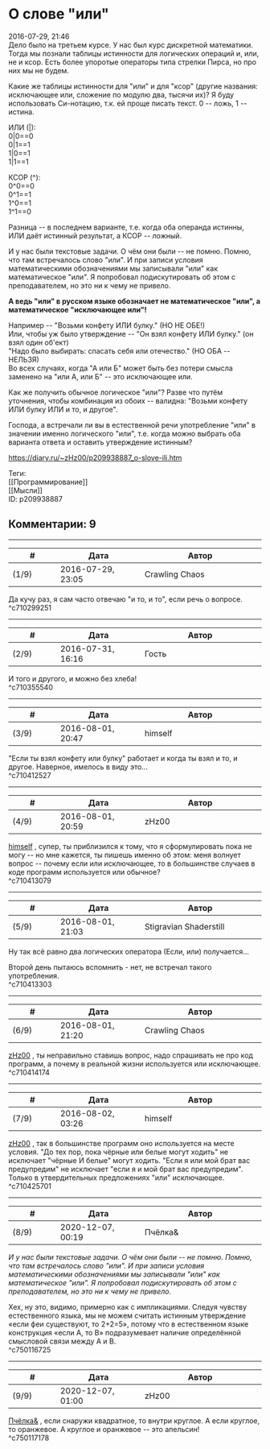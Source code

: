 О слове "или"
=============

  
2016-07-29, 21:46  
 Дело было на третьем курсе. У нас был курс дискретной математики. Тогда мы познали таблицы истинности для логических операций и, или, не и ксор. Есть более упоротые операторы типа стрелки Пирса, но про них мы не будем.   
   
 Какие же таблицы истинности для "или" и для "ксор" (другие названия: исключающее или, сложение по модулю два, тысячи их)? Я буду использовать Си-нотацию, т.к. ей проще писать текст. 0 -- ложь, 1 -- истина.   
   
 ИЛИ (|):   
 0|0==0   
 0|1==1   
 1|0==1   
 1|1==1   
   
 КСОР (^):   
 0^0==0   
 0^1==1   
 1^0==1   
 1^1==0   
   
 Разница -- в последнем варианте, т.е. когда оба операнда истинны, ИЛИ даёт истинный результат, а КСОР -- ложный.   
   
 И у нас были текстовые задачи. О чём они были -- не помню. Помню, что там встречалось слово "или". И при записи условия математическими обозначениями мы записывали "или" как математическое "или". Я попробовал подискутировать об этом с преподавателем, но это ни к чему не привело.   
   
  **А ведь "или" в русском языке обозначает не математическое "или", а математическое "исключающее или"!**    
   
 Например -- "Возьми конфету ИЛИ булку." (НО НЕ ОБЕ!)   
 Или, чтобы уж было утверждение -- "Он взял конфету ИЛИ булку." (он взял один об'ект)   
 "Надо было выбирать: спасать себя или отечество." (НО ОБА -- НЕЛЬЗЯ)   
 Во всех случаях, когда "А или Б" может быть без потери смысла заменено на "или А, или Б" -- это исключающее или.   
   
 Как же получить обычное логическое "или"? Разве что путём уточнения, чтобы комбинация из обоих -- валидна: "Возьми конфету ИЛИ булку ИЛИ и то, и другое".   
   
 Господа, а встречали ли вы в естественной речи употребление "или" в значении именно логического "или", т.е. когда можно выбрать оба варианта ответа и оставить утверждение истинным?   
  
<https://diary.ru/~zHz00/p209938887_o-slove-ili.htm>  
  
Теги:  
[[Программирование]]  
[[Мысли]]  
ID: p209938887  


Комментарии: 9
--------------

  


---



|         #         |              Дата              |                     Автор                     |           ID           |
| --- | --- | --- | --- |
| (1/9) | 2016-07-29, 23:05 | Crawling Chaos | c710299251 |

  
 Да кучу раз, я сам часто отвечаю "и то, и то", если речь о вопросе.   
 ^c710299251

---



|         #         |              Дата              |                     Автор                     |           ID           |
| --- | --- | --- | --- |
| (2/9) | 2016-07-31, 16:16 | Гость | c710355540 |

  
 И того и другого, и можно без хлеба!   
 ^c710355540

---



|         #         |              Дата              |                     Автор                     |           ID           |
| --- | --- | --- | --- |
| (3/9) | 2016-08-01, 20:47 | himself | c710412527 |

  
 "Если ты взял конфету или булку" работает и когда ты взял и то, и другое. Наверное, имелось в виду это...   
 ^c710412527

---



|         #         |              Дата              |                     Автор                     |           ID           |
| --- | --- | --- | --- |
| (4/9) | 2016-08-01, 20:59 | zHz00 | c710413079 |

  
  [himself](http://himself.diary.ru "void")  , супер, ты приблизился к тому, что я сформулировать пока не могу -- но мне кажется, ты пишешь именно об этом: меня волнует вопрос -- почему если или исключающее, то в большинстве случаев в коде программ используется или обычное?   
 ^c710413079

---



|         #         |              Дата              |                     Автор                     |           ID           |
| --- | --- | --- | --- |
| (5/9) | 2016-08-01, 21:03 | Stigravian Shaderstill | c710413303 |

  
 Ну так всё равно два логических оператора (Если, или) получается...   
   
 Второй день пытаюсь вспомнить - нет, не встречал такого употребления.   
 ^c710413303

---



|         #         |              Дата              |                     Автор                     |           ID           |
| --- | --- | --- | --- |
| (6/9) | 2016-08-01, 21:20 | Crawling Chaos | c710414174 |

  
  [zHz00](https://zHz00.diary.ru "Untitled")  , ты неправильно ставишь вопрос, надо спрашивать не про код программ, а почему в реальной жизни используется или исключающее.   
 ^c710414174

---



|         #         |              Дата              |                     Автор                     |           ID           |
| --- | --- | --- | --- |
| (7/9) | 2016-08-02, 03:26 | himself | c710425701 |

  
  [zHz00](https://zHz00.diary.ru "Untitled")  , так в большинстве программ оно используется на месте условия. "До тех пор, пока чёрные или белые могут ходить" не исключает "чёрные И белые" могут ходить. "Если я или мой брат вас предупредим" не исключает "если я и мой брат вас предупредим". Только в утвердительных предложениях "или" исключающее.   
 ^c710425701

---



|         #         |              Дата              |                     Автор                     |           ID           |
| --- | --- | --- | --- |
| (8/9) | 2020-12-07, 00:19 | Пчёлка& | c750116725 |

  
  *И у нас были текстовые задачи. О чём они были -- не помню. Помню, что там встречалось слово "или". И при записи условия математическими обозначениями мы записывали "или" как математическое "или". Я попробовал подискутировать об этом с преподавателем, но это ни к чему не привело.*    
   
 Хех, ну это, видимо, примерно как с импликациями. Следуя чувству естественного языка, мы не можем считать истинным утверждение «если феи существуют, то 2+2=5», потому что в естественном языке конструкция «если A, то B» подразумевает наличие определённой смысловой связи между A и B.   
 ^c750116725

---



|         #         |              Дата              |                     Автор                     |           ID           |
| --- | --- | --- | --- |
| (9/9) | 2020-12-07, 01:00 | zHz00 | c750117178 |

  
  [Пчёлка&](http://394027cq.diary.ru "Эй, デス! Как дела, デス?")  , если снаружи квадратное, то внутри круглое. А если круглое, то оранжевое. А круглое и оранжевое -- это апельсин!   
 ^c750117178